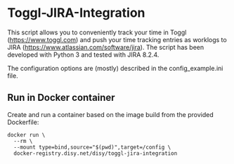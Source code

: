 # Toggl-JIRA-Integration
This script allows you to conveniently track your time in Toggl (https://www.toggl.com) and push your time tracking entries as worklogs to JIRA (https://www.atlassian.com/software/jira).
The script has been developed with Python 3 and tested with JIRA 8.2.4.

The configuration options are (mostly) described in the config_example.ini file.

## Run in Docker container
Create and run a container based on the image build from the provided Dockerfile:
```
docker run \
  --rm \
  --mount type=bind,source="$(pwd)",target=/config \
  docker-registry.disy.net/disy/toggl-jira-integration
